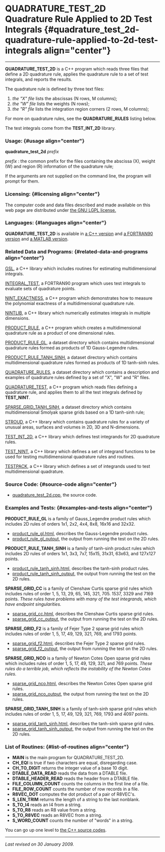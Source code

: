 QUADRATURE\_TEST\_2D\
Quadrature Rule Applied to 2D Test Integrals {#quadrature_test_2d-quadrature-rule-applied-to-2d-test-integrals align="center"}
============================================

------------------------------------------------------------------------

**QUADRATURE\_TEST\_2D** is a C++ program which reads three files that
define a 2D quadrature rule, applies the quadrature rule to a set of
test integrals, and reports the results.

The quadrature rule is defined by three text files:

1.  *the "X" file* lists the abscissas (N rows, M columns);
2.  *the "W" file* lists the weights (N rows);
3.  *the "R" file* lists the integration region corners (2 rows, M
    columns);

For more on quadrature rules, see the **QUADRATURE\_RULES** listing
below.

The test integrals come from the **TEST\_INT\_2D** library.

### Usage: {#usage align="center"}

**quadrature\_test\_2d** *prefix*

 *prefix* 
:   the common prefix for the files containing the abscissa (X),
    weight (W) and region (R) information of the quadrature rule;

If the arguments are not supplied on the command line, the program will
prompt for them.

### Licensing: {#licensing align="center"}

The computer code and data files described and made available on this
web page are distributed under [the GNU LGPL
license.](../../txt/gnu_lgpl.txt)

### Languages: {#languages align="center"}

**QUADRATURE\_TEST\_2D** is available in [a C++
version](../../cpp_src/quadrature_test_2d/quadrature_test_2d.html) and
[a FORTRAN90
version](../../f_src/quadrature_test_2d/quadrature_test_2d.html) and [a
MATLAB version](../../m_src/quadrature_test_2d/quadrature_test_2d.html).

### Related Data and Programs: {#related-data-and-programs align="center"}

[GSL](../../cpp_src/gsl/gsl.html), a C++ library which includes routines
for estimating multidimensional integrals.

[INTEGRAL\_TEST](../../f_src/integral_test/integral_test.html), a
FORTRAN90 program which uses test integrals to evaluate sets of
quadrature points.

[NINT\_EXACTNESS](../../cpp_src/nint_exactness/nint_exactness.html), a
C++ program which demonstrates how to measure the polynomial exactness
of a multidimensional quadrature rule.

[NINTLIB](../../cpp_src/nintlib/nintlib.html), a C++ library which
numerically estimates integrals in multiple dimensions.

[PRODUCT\_RULE](../../cpp_src/product_rule/product_rule.html), a C++
program which creates a multidimensional quadrature rule as a product of
one dimensional rules.

[PRODUCT\_RULE\_GL](../../datasets/product_rule_gl/product_rule_gl.html),
a dataset directory which contains multidimensional quadrature rules
formed as products of 1D Gauss-Legendre rules.

[PRODUCT\_RULE\_TANH\_SINH](../../datasets/product_rule_tanh_sinh/product_rule_tanh_sinh.html),
a dataset directory which contains multidimensional quadrature rules
formed as products of 1D tanh-sinh rules.

[QUADRATURE\_RULES](../../datasets/quadrature_rules/quadrature_rules.html),
a dataset directory which contains a description and examples of
quadrature rules defined by a set of "X", "W" and "R" files.

[QUADRATURE\_TEST](../../cpp_src/quadrature_test/quadrature_test.html),
a C++ program which reads files defining a quadrature rule, and applies
them to all the test integrals defined by **TEST\_NINT**.

[SPARSE\_GRID\_TANH\_SINH](../../datasets/sparse_grid_tanh_sinh/sparse_grid_tanh_sinh.html),
a dataset directory which contains multidimensional Smolyak sparse grids
based on a 1D tanh-sinh rule;

[STROUD](../../cpp_src/stroud/stroud.html), a C++ library which contains
quadrature rules for a variety of unusual areas, surfaces and volumes in
2D, 3D and N-dimensions.

[TEST\_INT\_2D](../../cpp_src/test_int_2d/test_int_2d.html), a C++
library which defines test integrands for 2D quadrature rules.

[TEST\_NINT](../../cpp_src/test_nint/test_nint.html), a C++ library
which defines a set of integrand functions to be used for testing
multidimensional quadrature rules and routines.

[TESTPACK](../../cpp_src/testpack/testpack.html), a C++ library which
defines a set of integrands used to test multidimensional quadrature.

### Source Code: {#source-code align="center"}

-   [quadrature\_test\_2d.cpp](quadrature_test_2d.cpp), the source code.

### Examples and Tests: {#examples-and-tests align="center"}

**PRODUCT\_RULE\_GL** is a family of Gauss\_Legendre product rules which
includes 2D rules of orders 1x1, 2x2, 4x4, 8x8, 16x16 and 32x32.

-   [product\_rule\_gl.html](../../datasets/product_rule_gl/product_rule_gl.html),
    describes the Gauss-Legendre product rules.
-   [product\_rule\_gl\_output](product_rule_gl_output.txt), the output
    from running the test on the 2D rules.

**PRODUCT\_RULE\_TANH\_SINH** is a family of tanh-sinh product rules
which includes 2D rules of orders 1x1, 3x3, 7x7, 15x15, 31x31, 63x63,
and 127x127 points.

-   [product\_rule\_tanh\_sinh.html](../../datasets/product_rule_tanh_sinh/product_rule_tanh_sinh.html),
    describes the tanh-sinh product rules.
-   [product\_rule\_tanh\_sinh\_output](product_rule_tanh_sinh_output.txt),
    the output from running the test on the 2D rules.

**SPARSE\_GRID\_CC** is a family of Clenshaw Curtis sparse grid rules
which includes rules of order 1, 5, 13, 29, 65, 145, 321, 705. 1537,
3329 and 7169 points. *These rules have problems with many of the test
integrands, which have endpoint singularities.*

-   [sparse\_grid\_cc.html](../../datasets/sparse_grid_cc/sparse_grid_cc.html),
    describes the Clenshaw Curtis sparse grid rules.
-   [sparse\_grid\_cc\_output](sparse_grid_cc_output.txt), the output
    from running the test on the 2D rules.

**SPARSE\_GRID\_F2** is a family of Fejer Type 2 sparse grid rules which
includes rules of order 1, 5, 17, 49, 129, 321, 769, and 1793 points.

-   [sparse\_grid\_f2.html](../../datasets/sparse_grid_f2/sparse_grid_f2.html),
    describes the Fejer Type 2 sparse grid rules.
-   [sparse\_grid\_f2\_output](sparse_grid_f2_output.txt), the output
    from running the test on the 2D rules.

**SPARSE\_GRID\_NCO** is a family of Newton Cotes Open sparse grid rules
which includes rules of order 1, 5, 17, 49, 129, 321, and 769 points.
*These rules do a terrible job, which reflects the instability of the
Newton Cotes rules.*

-   [sparse\_grid\_nco.html](../../datasets/sparse_grid_nco/sparse_grid_nco.html),
    describes the Newton Cotes Open sparse grid rules.
-   [sparse\_grid\_nco\_output](sparse_grid_nco_output.txt), the output
    from running the test on the 2D rules.

**SPARSE\_GRID\_TANH\_SINH** is a family of tanh-sinh sparse grid rules
which includes rules of order 1, 5, 17, 49, 129, 321, 769, 1793 and 4097
points.

-   [sparse\_grid\_tanh\_sinh.html](../../datasets/sparse_grid_tanh_sinh/sparse_grid_tanh_sinh.html),
    describes the tanh-sinh sparse grid rules.
-   [sparse\_grid\_tanh\_sinh\_output](sparse_grid_tanh_sinh_output.txt),
    the output from running the test on the 2D rules.

### List of Routines: {#list-of-routines align="center"}

-   **MAIN** is the main program for QUADRATURE\_TEST\_2D.
-   **CH\_EQI** is true if two characters are equal, disregarding case.
-   **CH\_TO\_DIGIT** returns the integer value of a base 10 digit.
-   **DTABLE\_DATA\_READ** reads the data from a DTABLE file.
-   **DTABLE\_HEADER\_READ** reads the header from a DTABLE file.
-   **FILE\_COLUMN\_COUNT** counts the columns in the first line of a
    file.
-   **FILE\_ROW\_COUNT** counts the number of row records in a file.
-   **R8VEC\_DOT** computes the dot product of a pair of R8VEC's.
-   **S\_LEN\_TRIM** returns the length of a string to the last
    nonblank.
-   **S\_TO\_I4** reads an I4 from a string.
-   **S\_TO\_R8** reads an R8 value from a string.
-   **S\_TO\_R8VEC** reads an R8VEC from a string.
-   **S\_WORD\_COUNT** counts the number of "words" in a string.

You can go up one level to [the C++ source codes](../cpp_src.html).

------------------------------------------------------------------------

*Last revised on 30 January 2009.*
